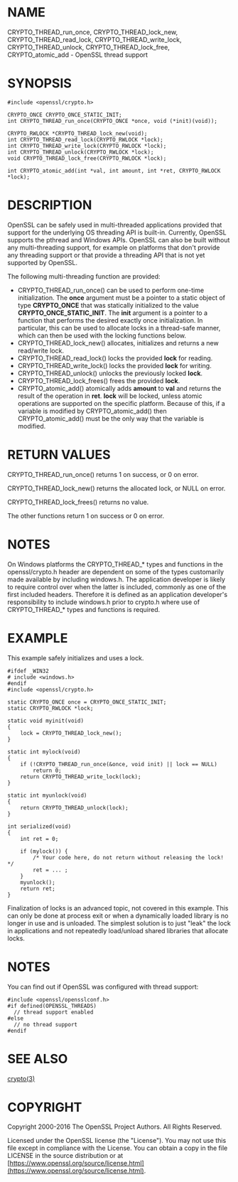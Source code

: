 # NAME

CRYPTO\_THREAD\_run\_once,
CRYPTO\_THREAD\_lock\_new, CRYPTO\_THREAD\_read\_lock, CRYPTO\_THREAD\_write\_lock,
CRYPTO\_THREAD\_unlock, CRYPTO\_THREAD\_lock\_free, CRYPTO\_atomic\_add - OpenSSL thread support

# SYNOPSIS

    #include <openssl/crypto.h>

    CRYPTO_ONCE CRYPTO_ONCE_STATIC_INIT;
    int CRYPTO_THREAD_run_once(CRYPTO_ONCE *once, void (*init)(void));

    CRYPTO_RWLOCK *CRYPTO_THREAD_lock_new(void);
    int CRYPTO_THREAD_read_lock(CRYPTO_RWLOCK *lock);
    int CRYPTO_THREAD_write_lock(CRYPTO_RWLOCK *lock);
    int CRYPTO_THREAD_unlock(CRYPTO_RWLOCK *lock);
    void CRYPTO_THREAD_lock_free(CRYPTO_RWLOCK *lock);

    int CRYPTO_atomic_add(int *val, int amount, int *ret, CRYPTO_RWLOCK *lock);

# DESCRIPTION

OpenSSL can be safely used in multi-threaded applications provided that
support for the underlying OS threading API is built-in. Currently, OpenSSL
supports the pthread and Windows APIs. OpenSSL can also be built without
any multi-threading support, for example on platforms that don't provide
any threading support or that provide a threading API that is not yet
supported by OpenSSL.

The following multi-threading function are provided:

- CRYPTO\_THREAD\_run\_once() can be used to perform one-time initialization.
The **once** argument must be a pointer to a static object of type
**CRYPTO\_ONCE** that was statically initialized to the value
**CRYPTO\_ONCE\_STATIC\_INIT**.
The **init** argument is a pointer to a function that performs the desired
exactly once initialization.
In particular, this can be used to allocate locks in a thread-safe manner,
which can then be used with the locking functions below.
- CRYPTO\_THREAD\_lock\_new() allocates, initializes and returns a new read/write
lock.
- CRYPTO\_THREAD\_read\_lock() locks the provided **lock** for reading.
- CRYPTO\_THREAD\_write\_lock() locks the provided **lock** for writing.
- CRYPTO\_THREAD\_unlock() unlocks the previously locked **lock**.
- CRYPTO\_THREAD\_lock\_frees() frees the provided **lock**.
- CRYPTO\_atomic\_add() atomically adds **amount** to **val** and returns the
result of the operation in **ret**. **lock** will be locked, unless atomic
operations are supported on the specific platform. Because of this, if a
variable is modified by CRYPTO\_atomic\_add() then CRYPTO\_atomic\_add() must
be the only way that the variable is modified.

# RETURN VALUES

CRYPTO\_THREAD\_run\_once() returns 1 on success, or 0 on error.

CRYPTO\_THREAD\_lock\_new() returns the allocated lock, or NULL on error.

CRYPTO\_THREAD\_lock\_frees() returns no value.

The other functions return 1 on success or 0 on error.

# NOTES

On Windows platforms the CRYPTO\_THREAD\_\* types and functions in the
openssl/crypto.h header are dependent on some of the types customarily
made available by including windows.h. The application developer is
likely to require control over when the latter is included, commonly as
one of the first included headers. Therefore it is defined as an
application developer's responsibility to include windows.h prior to
crypto.h where use of CRYPTO\_THREAD\_\* types and functions is required.

# EXAMPLE

This example safely initializes and uses a lock.

    #ifdef _WIN32
    # include <windows.h>
    #endif
    #include <openssl/crypto.h>

    static CRYPTO_ONCE once = CRYPTO_ONCE_STATIC_INIT;
    static CRYPTO_RWLOCK *lock;

    static void myinit(void)
    {
        lock = CRYPTO_THREAD_lock_new();
    }

    static int mylock(void)
    {
        if (!CRYPTO_THREAD_run_once(&once, void init) || lock == NULL)
            return 0;
        return CRYPTO_THREAD_write_lock(lock);
    }

    static int myunlock(void)
    {
        return CRYPTO_THREAD_unlock(lock);
    }

    int serialized(void)
    {
        int ret = 0;

        if (mylock()) {
            /* Your code here, do not return without releasing the lock! */
            ret = ... ;
        }
        myunlock();
        return ret;
    }

Finalization of locks is an advanced topic, not covered in this example.
This can only be done at process exit or when a dynamically loaded library is
no longer in use and is unloaded.
The simplest solution is to just "leak" the lock in applications and not
repeatedly load/unload shared libraries that allocate locks.

# NOTES

You can find out if OpenSSL was configured with thread support:

    #include <openssl/opensslconf.h>
    #if defined(OPENSSL_THREADS)
      // thread support enabled
    #else
      // no thread support
    #endif

# SEE ALSO

[crypto(3)](http://man.he.net/man3/crypto)

# COPYRIGHT

Copyright 2000-2016 The OpenSSL Project Authors. All Rights Reserved.

Licensed under the OpenSSL license (the "License").  You may not use
this file except in compliance with the License.  You can obtain a copy
in the file LICENSE in the source distribution or at
[https://www.openssl.org/source/license.html](https://www.openssl.org/source/license.html).
